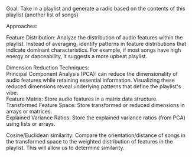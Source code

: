 Goal: Take in a playlist and generate a radio based on the contents of this playlist (another list of songs)

Approaches:

  Feature Distribution: Analyze the distribution of audio features within the playlist. Instead of averaging, identify patterns in feature distributions that indicate dominant characteristics. For example, if most songs have high energy or danceability, it suggests a more upbeat playlist.

  Dimension Reduction Techniques:   
    Principal Component Analysis (PCA): can reduce the dimensionality of audio features while retaining essential information. Visualizing these reduced dimensions reveal underlying patterns that define the playlist's vibe.  
    Feature Matrix: Store audio features in a matrix data structure.  
    Transformed Feature Space: Store transformed or reduced dimensions in arrays or matrices.  
    Explained Variance Ratios: Store the explained variance ratios (from PCA) using lists or arrays.  
  
  Cosine/Euclidean similarity:
    Compare the orientation/distance of songs in the transformed space to the weighted distribution of features in the playlist. This will allow us to determine similarity.
